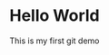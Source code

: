 <!DOCTYPE html>
<html>
  <head></head>
  <body>
    <h1>Hello World</h1>
    <p>This is my first git demo</p>
  </body>
</html>
